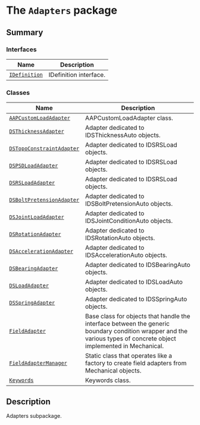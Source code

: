 # The `Adapters` package

<a id="summary"></a>

## Summary

### Interfaces

| Name | Description |
|-----------------------------------------------|--------------------------|
| [`IDefinition`](IDefinition.md#IDefinition)   | IDefinition interface.   |

### Classes

| Name | Description |
|---------------------------------------------------------------------------------|---------------------------------------------------------------------------------------------------------------------------------------------------------------------|
| [`AAPCustomLoadAdapter`](AAPCustomLoadAdapter.md#AAPCustomLoadAdapter)          | AAPCustomLoadAdapter class.                                                                                                                                         |
| [`DSThicknessAdapter`](DSThicknessAdapter.md#DSThicknessAdapter)                | Adapter dedicated to IDSThicknessAuto objects.                                                                                                                      |
| [`DSTopoConstraintAdapter`](DSTopoConstraintAdapter.md#DSTopoConstraintAdapter) | Adapter dedicated to IDSRSLoad objects.                                                                                                                             |
| [`DSPSDLoadAdapter`](DSPSDLoadAdapter.md#DSPSDLoadAdapter)                      | Adapter dedicated to IDSRSLoad objects.                                                                                                                             |
| [`DSRSLoadAdapter`](DSRSLoadAdapter.md#DSRSLoadAdapter)                         | Adapter dedicated to IDSRSLoad objects.                                                                                                                             |
| [`DSBoltPretensionAdapter`](DSBoltPretensionAdapter.md#DSBoltPretensionAdapter) | Adapter dedicated to IDSBoltPretensionAuto objects.                                                                                                                 |
| [`DSJointLoadAdapter`](DSJointLoadAdapter.md#DSJointLoadAdapter)                | Adapter dedicated to IDSJointConditionAuto objects.                                                                                                                 |
| [`DSRotationAdapter`](DSRotationAdapter.md#DSRotationAdapter)                   | Adapter dedicated to IDSRotationAuto objects.                                                                                                                       |
| [`DSAccelerationAdapter`](DSAccelerationAdapter.md#DSAccelerationAdapter)       | Adapter dedicated to IDSAccelerationAuto objects.                                                                                                                   |
| [`DSBearingAdapter`](DSBearingAdapter.md#DSBearingAdapter)                      | Adapter dedicated to IDSBearingAuto objects.                                                                                                                        |
| [`DSLoadAdapter`](DSLoadAdapter.md#DSLoadAdapter)                               | Adapter dedicated to IDSLoadAuto objects.                                                                                                                           |
| [`DSSpringAdapter`](DSSpringAdapter.md#DSSpringAdapter)                         | Adapter dedicated to IDSSpringAuto objects.                                                                                                                         |
| [`FieldAdapter`](FieldAdapter.md#FieldAdapter)                                  | Base class for objects that handle the interface between the generic boundary condition wrapper and the various types of concrete object implemented in Mechanical. |
| [`FieldAdapterManager`](FieldAdapterManager.md#FieldAdapterManager)             | Static class that operates like a factory to create field adapters from Mechanical objects.                                                                         |
| [`Keywords`](Keywords.md#Keywords)                                              | Keywords class.                                                                                                                                                     |

<a id="description"></a>

## Description

Adapters subpackage.

<!-- !! processed by numpydoc !! -->

